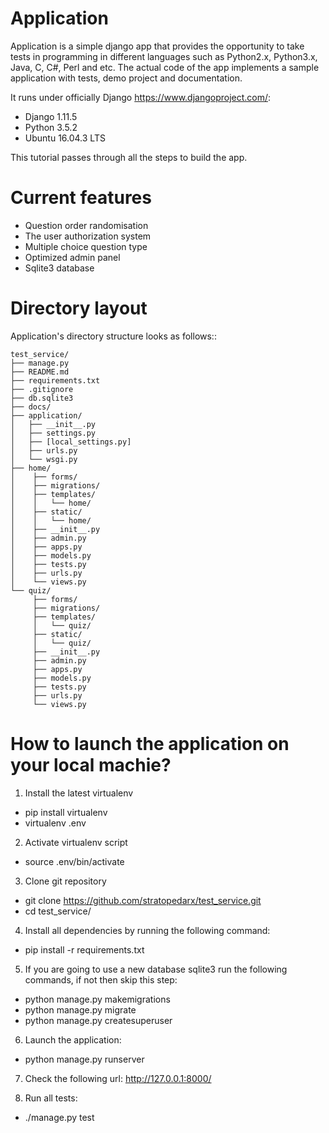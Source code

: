 Application
=================

Application is a simple django app that provides the opportunity to take tests in programming in different languages such as Python2.x, Python3.x, Java, C, C#, Perl and etc. The actual code of the app implements a sample application with tests, demo project and documentation.

It runs under officially Django https://www.djangoproject.com/:

* Django 1.11.5
* Python 3.5.2
* Ubuntu 16.04.3 LTS

This tutorial passes through all the steps to build the app.


Current features
===============
* Question order randomisation
* The user authorization system
* Multiple choice question type
* Optimized admin panel
* Sqlite3 database


Directory layout
================

Application's directory structure looks as follows::

    test_service/
    ├── manage.py
    ├── README.md
    ├── requirements.txt
    ├── .gitignore
    ├── db.sqlite3
    ├── docs/
    ├── application/
    │	├── __init__.py
    │	├── settings.py
    │	├── [local_settings.py]
    │   ├── urls.py
    │	└── wsgi.py
    ├── home/
    │    ├── forms/
    │    ├── migrations/
    │    ├── templates/
    │    │   └── home/
    │    ├── static/
    │    │   └── home/
    │	 ├── __init__.py
    │	 ├── admin.py
    │	 ├── apps.py
    │	 ├── models.py
    │	 ├── tests.py
    │    ├── urls.py
    │	 └── views.py
    └── quiz/
         ├── forms/
         ├── migrations/
         ├── templates/
         │   └── quiz/
         ├── static/
         │   └── quiz/
    	 ├── __init__.py
    	 ├── admin.py
    	 ├── apps.py
    	 ├── models.py
    	 ├── tests.py
         ├── urls.py
    	 └── views.py


How to launch the application on your local machie?
================
1. Install the latest virtualenv
* pip install virtualenv
* virtualenv .env

2. Activate virtualenv script
* source .env/bin/activate

3. Clone git repository
* git clone https://github.com/stratopedarx/test_service.git
* cd test_service/

4. Install all dependencies by running the following command:
* pip install -r requirements.txt

5. If you are going to use a new database sqlite3 run the following commands, if not then skip this step:
* python manage.py makemigrations
* python manage.py migrate
* python manage.py createsuperuser

6. Launch the application:
* python manage.py runserver

7. Check the following url: http://127.0.0.1:8000/

8. Run all tests:
* ./manage.py test
